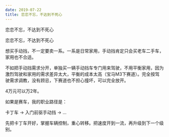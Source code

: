 ```yaml
---
date: 2019-07-22
title: 恋恋不忘，不达到不死心
---
```

恋恋不忘，不达到不死心

恋恋不忘，不达到不死心

想买手动挡，不一定要卖一系。一系是日常家用，手动挡肯定只会买老车二手车，家用也不合适。

不如把手动挡需求分开，单独买一辆手动挡车专门用来驾驶，不用平衡家用，因为激烈驾驶和家用的需求差异太大，平衡的成本太高（宝马M3下赛道）。完全按驾驶需求调教，没有顾忌，下赛道也不担心撞坏，可以完全放开。

4万元可以万2年。

如果是赛车，我的职业路径是：

卡丁车 -> 入门前驱手动挡 -> ...

先把卡丁车开好，掌握车辆控制，重心转移。把速度开到一流，再升级到下一个级别。
